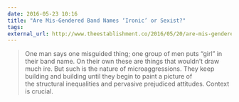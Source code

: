 ```yaml
---
date: 2016-05-23 10:16
title: "Are Mis-Gendered Band Names ‘Ironic’ or Sexist?"
tags:
external_url: http://www.theestablishment.co/2016/05/20/are-mis-gendered-band-names-ironic-or-sexist/
---
```


>One man says one misguided thing; one group of men puts “girl” in their band name. On their own these are things that wouldn’t draw much ire. But such is the nature of microaggressions. They keep building and building until they begin to paint a picture of the structural inequalities and pervasive prejudiced attitudes. Context is crucial. 
